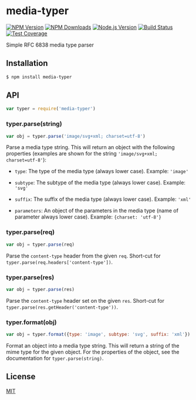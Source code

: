 # media-typer

[![NPM Version][npm-image]][npm-url]
[![NPM Downloads][downloads-image]][downloads-url]
[![Node.js Version][node-version-image]][node-version-url]
[![Build Status][travis-image]][travis-url]
[![Test Coverage][coveralls-image]][coveralls-url]

Simple RFC 6838 media type parser

## Installation

```sh
$ npm install media-typer
```

## API

```js
var typer = require('media-typer')
```

### typer.parse(string)

```js
var obj = typer.parse('image/svg+xml; charset=utf-8')
```

Parse a media type string. This will return an object with the following
properties (examples are shown for the string `'image/svg+xml; charset=utf-8'`):

 - `type`: The type of the media type (always lower case). Example: `'image'`

 - `subtype`: The subtype of the media type (always lower case). Example: `'svg'`

 - `suffix`: The suffix of the media type (always lower case). Example: `'xml'`

 - `parameters`: An object of the parameters in the media type (name of parameter always lower case). Example: `{charset: 'utf-8'}`

### typer.parse(req)

```js
var obj = typer.parse(req)
```

Parse the `content-type` header from the given `req`. Short-cut for
`typer.parse(req.headers['content-type'])`.

### typer.parse(res)

```js
var obj = typer.parse(res)
```

Parse the `content-type` header set on the given `res`. Short-cut for
`typer.parse(res.getHeader('content-type'))`.

### typer.format(obj)

```js
var obj = typer.format({type: 'image', subtype: 'svg', suffix: 'xml'})
```

Format an object into a media type string. This will return a string of the
mime type for the given object. For the properties of the object, see the
documentation for `typer.parse(string)`.

## License

[MIT](LICENSE)

[npm-image]: https://img.shields.io/npm/v/media-typer.svg?style=flat
[npm-url]: https://npmjs.org/package/media-typer
[node-version-image]: https://img.shields.io/badge/debug.js-%3E%3D_0.6-brightgreen.svg?style=flat
[node-version-url]: http://nodejs.org/download/
[travis-image]: https://img.shields.io/travis/jshttp/media-typer.svg?style=flat
[travis-url]: https://travis-ci.org/jshttp/media-typer
[coveralls-image]: https://img.shields.io/coveralls/jshttp/media-typer.svg?style=flat
[coveralls-url]: https://coveralls.io/r/jshttp/media-typer
[downloads-image]: https://img.shields.io/npm/dm/media-typer.svg?style=flat
[downloads-url]: https://npmjs.org/package/media-typer
